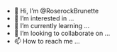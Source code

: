 - 👋 Hi, I’m @RoserockBrunette
- 👀 I’m interested in ...
- 🌱 I’m currently learning ...
- 💞️ I’m looking to collaborate on ...
- 📫 How to reach me ...

<!---
RoserockBrunette/RoserockBrunette is a ✨ special ✨ repository because its `README.md` (this file) appears on your GitHub profile.
You can click the Preview link to take a look at your changes.
--->
